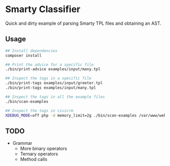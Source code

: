 # Smarty Classifier

Quick and dirty example of parsing Smarty TPL files and obtaining an AST.

## Usage

```bash
## Install dependencies
composer install

## Print the advice for a specific file
./bin/print-advice examples/input/many.tpl

## Inspect the tags in a specific file
./bin/print-tags examples/input/greeter.tpl
./bin/print-tags examples/input/many.tpl

## Inspect the tags in all the example files
./bin/scan-examples

## Inspect the tags in civicrm
XDEBUG_MODE=off php -d memory_limit=2g ./bin/scan-examples /var/www/web/core/templates /tmp/scan-results
```

## TODO

* Grammar
    * More binary operators
    * Ternary operators
    * Method calls

